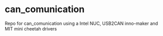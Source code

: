 # can_comunication
Repo for can_comunication using a Intel NUC, USB2CAN inno-maker and MIT mini cheetah drivers
